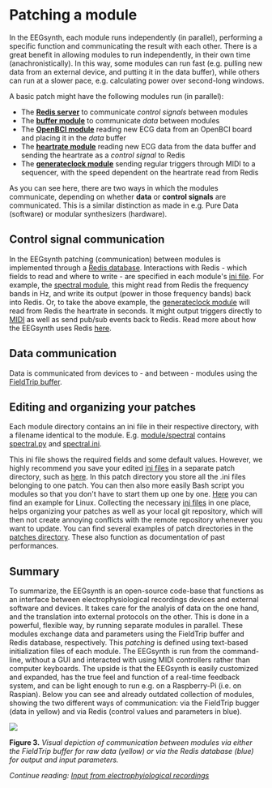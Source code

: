 # Patching a module

In the EEGsynth, each module runs independently (in parallel), performing a specific function 
and communicating the result with each other. There is 
a great benefit in allowing modules to run independently, in their own time (anachronistically). 
In this way, some modules can run fast (e.g. pulling new data from an external device, and putting
it in the data buffer), while others can run at a slower pace, e.g. calculating power over second-long windows. 
 
A basic patch might have the following modules run (in parallel):
 * The **[Redis server](redis.md)** to communicate _control signals_ between modules
 * The **[buffer module](buffer.md)** to communicate _data_ between modules
 * The **[OpenBCI module](../module/openbci2ft)** reading new ECG data from an OpenBCI board and placing it in the _data_ buffer
 * The **[heartrate module](../module/heartrate)** reading new ECG data from the data buffer and sending the heartrate as a _control signal_ 
 to Redis
 * The **[generateclock module](../module/generateclock)** sending regular triggers through MIDI to a sequencer, 
 with the speed dependent on the heartrate read from Redis 

As you can see here, there are two ways in which the modules communicate, depending on whether **data** or
**control signals** are communicated. This is a similar distinction as made in e.g. Pure Data (software) or modular 
synthesizers (hardware). 

## Control signal communication

In the EEGsynth patching (communication) between modules is implemented through 
a [Redis database](redis.md). Interactions with Redis - which fields to read and where to write - are specified 
in each module's [ini file](inifile.md). For example, the [spectral module](../module/spectral), this
might read from Redis the frequency bands in Hz, and write its output (power in those frequency bands)
back into Redis. Or, to take the above example, the [generateclock module](../module/generateclock)
will read from Redis the heartrate in seconds. It might output triggers directly to [MIDI](midi.md) 
as well as send pub/sub events back to Redis. Read more about how the EEGsynth uses Redis [here](redis.md).

## Data communication

Data is communicated from devices to - and between - modules using the [FieldTrip buffer](buffer.md). 

## Editing and organizing your patches

Each module directory contains an ini file in their respective directory, with a filename identical 
to the module. E.g. [module/spectral](https://github.com/eegsynth/eegsynth/tree/master/module/spectral)
contains [spectral.py](https://github.com/eegsynth/eegsynth/tree/master/module/spectral/spectral.py) 
and [spectral.ini](https://github.com/eegsynth/eegsynth/tree/master/module/spectral/spectral.ini). 

This ini file shows the required fields and some default values. However, we highly recommend you save your 
edited [ini files](inifile.md) in a separate patch directory, such as [here](../patches/robinson). 
In this patch directory you store all the .ini files 
belonging to one patch. You can then also more easily Bash script you modules so that you don't have to start them
up one by one. [Here](../patches/robinson/patch.sh) you can find an example for Linux. 
Collecting the necessary [ini files](inifile.md) in one place, helps organizing your patches as well as your 
local git repository, which will then not create annoying conflicts with the remote repository whenever you want to 
update. You can find several examples of patch directories in the [patches directory](https://github.com/eegsynth/eegsynth/patches).
These also function as documentation of past performances. 

## Summary
To summarize, the EEGsynth is an open-source code-base that functions as an interface between electrophysiological recordings devices and external software and devices. It takes care for the analyis of data on the one hand, and the translation into external protocols on the other. This is done in a powerful, flexible way, by running separate modules in parallel. These modules exchange data and parameters using the FieldTrip buffer and Redis database, respectively. This _patching_ is defined using text-based initialization files of each module. The EEGsynth is run from the command-line, without a GUI and interacted with using MIDI controllers rather than computer keyboards. The upside is that the EEGsynth is easily customized and expanded, has the true feel and function of a real-time feedback system, and can be light enough to run e.g. on a Raspberry-Pi (i.e. on Raspian). Below you can see and already outdated collection of modules, showing the two different ways of communication: via the FieldTrip bugger (data in yellow) and via Redis (control values and parameters in blue).

[![](http://www.eegsynth.org/wp-content/uploads/2016/08/EEGsynth_comm_overview-1024x576.jpg?resize=1024%2C576)](http://www.eegsynth.org/wp-content/uploads/2016/08/EEGsynth_comm_overview-1024x576.jpg)

**Figure 3.** *Visual depiction of communication between modules via either the FieldTrip buffer for raw data (yellow) or via the Redis database (blue) for output and input parameters.*



_Continue reading: [Input from electrophyiological recordings](input.md)_
